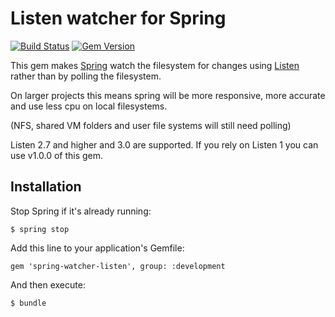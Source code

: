# Listen watcher for Spring

[![Build Status](https://travis-ci.org/jonleighton/spring-watcher-listen.png?branch=master)](https://travis-ci.org/jonleighton/spring-watcher-listen)
[![Gem Version](https://badge.fury.io/rb/spring-watcher-listen.png)](http://badge.fury.io/rb/spring-watcher-listen)

This gem makes [Spring](https://github.com/rails/spring) watch the
filesystem for changes using [Listen](https://github.com/guard/listen)
rather than by polling the filesystem.

On larger projects this means spring will be more responsive, more accurate and use less cpu on local filesystems.

(NFS, shared VM folders and user file systems will still need polling)

Listen 2.7 and higher and 3.0 are supported.
If you rely on Listen 1 you can use v1.0.0 of this gem.

## Installation

Stop Spring if it's already running:

    $ spring stop

Add this line to your application's Gemfile:

    gem 'spring-watcher-listen', group: :development

And then execute:

    $ bundle
